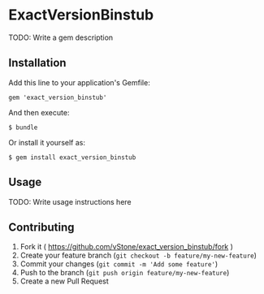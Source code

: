 # ExactVersionBinstub

TODO: Write a gem description

## Installation

Add this line to your application's Gemfile:

    gem 'exact_version_binstub'

And then execute:

    $ bundle

Or install it yourself as:

    $ gem install exact_version_binstub

## Usage

TODO: Write usage instructions here

## Contributing

1. Fork it ( https://github.com/vStone/exact_version_binstub/fork )
2. Create your feature branch (`git checkout -b feature/my-new-feature`)
3. Commit your changes (`git commit -m 'Add some feature'`)
4. Push to the branch (`git push origin feature/my-new-feature`)
5. Create a new Pull Request
